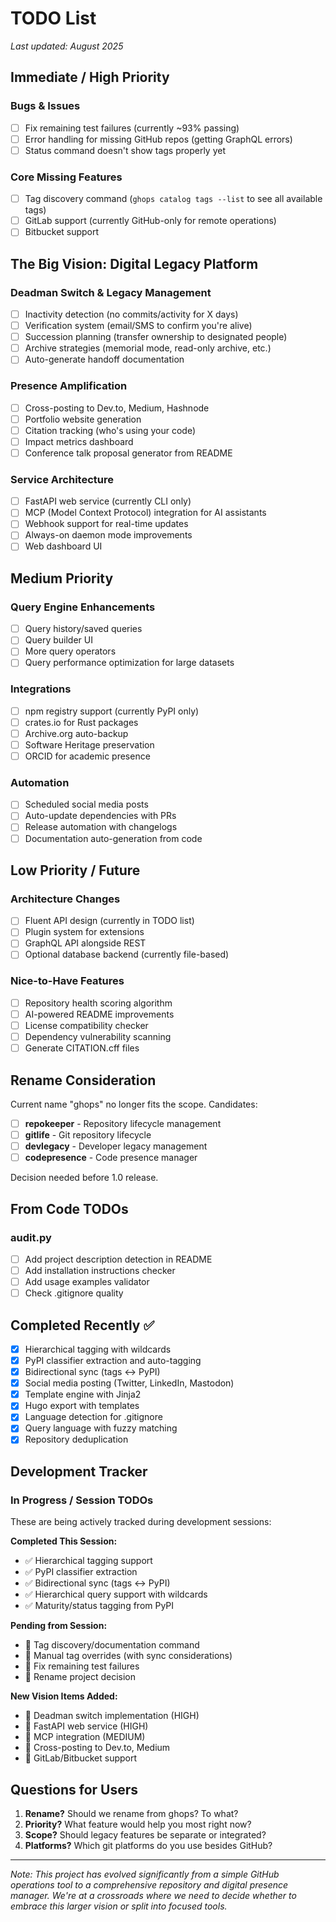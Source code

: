 # TODO List

*Last updated: August 2025*

## Immediate / High Priority

### Bugs & Issues
- [ ] Fix remaining test failures (currently ~93% passing)
- [ ] Error handling for missing GitHub repos (getting GraphQL errors)
- [ ] Status command doesn't show tags properly yet

### Core Missing Features
- [ ] Tag discovery command (`ghops catalog tags --list` to see all available tags)
- [ ] GitLab support (currently GitHub-only for remote operations)
- [ ] Bitbucket support

## The Big Vision: Digital Legacy Platform

### Deadman Switch & Legacy Management
- [ ] Inactivity detection (no commits/activity for X days)
- [ ] Verification system (email/SMS to confirm you're alive)
- [ ] Succession planning (transfer ownership to designated people)
- [ ] Archive strategies (memorial mode, read-only archive, etc.)
- [ ] Auto-generate handoff documentation

### Presence Amplification
- [ ] Cross-posting to Dev.to, Medium, Hashnode
- [ ] Portfolio website generation
- [ ] Citation tracking (who's using your code)
- [ ] Impact metrics dashboard
- [ ] Conference talk proposal generator from README

### Service Architecture
- [ ] FastAPI web service (currently CLI only)
- [ ] MCP (Model Context Protocol) integration for AI assistants
- [ ] Webhook support for real-time updates
- [ ] Always-on daemon mode improvements
- [ ] Web dashboard UI

## Medium Priority

### Query Engine Enhancements
- [ ] Query history/saved queries
- [ ] Query builder UI
- [ ] More query operators
- [ ] Query performance optimization for large datasets

### Integrations
- [ ] npm registry support (currently PyPI only)
- [ ] crates.io for Rust packages
- [ ] Archive.org auto-backup
- [ ] Software Heritage preservation
- [ ] ORCID for academic presence

### Automation
- [ ] Scheduled social media posts
- [ ] Auto-update dependencies with PRs
- [ ] Release automation with changelogs
- [ ] Documentation auto-generation from code

## Low Priority / Future

### Architecture Changes
- [ ] Fluent API design (currently in TODO list)
- [ ] Plugin system for extensions
- [ ] GraphQL API alongside REST
- [ ] Optional database backend (currently file-based)

### Nice-to-Have Features
- [ ] Repository health scoring algorithm
- [ ] AI-powered README improvements
- [ ] License compatibility checker
- [ ] Dependency vulnerability scanning
- [ ] Generate CITATION.cff files

## Rename Consideration

Current name "ghops" no longer fits the scope. Candidates:
- [ ] **repokeeper** - Repository lifecycle management
- [ ] **gitlife** - Git repository lifecycle
- [ ] **devlegacy** - Developer legacy management
- [ ] **codepresence** - Code presence manager

Decision needed before 1.0 release.

## From Code TODOs

### audit.py
- [ ] Add project description detection in README
- [ ] Add installation instructions checker
- [ ] Add usage examples validator  
- [ ] Check .gitignore quality

## Completed Recently ✅
- [x] Hierarchical tagging with wildcards
- [x] PyPI classifier extraction and auto-tagging
- [x] Bidirectional sync (tags ↔ PyPI)
- [x] Social media posting (Twitter, LinkedIn, Mastodon)
- [x] Template engine with Jinja2
- [x] Hugo export with templates
- [x] Language detection for .gitignore
- [x] Query language with fuzzy matching
- [x] Repository deduplication

## Development Tracker

### In Progress / Session TODOs
These are being actively tracked during development sessions:

**Completed This Session:**
- ✅ Hierarchical tagging support  
- ✅ PyPI classifier extraction
- ✅ Bidirectional sync (tags ↔ PyPI)
- ✅ Hierarchical query support with wildcards
- ✅ Maturity/status tagging from PyPI

**Pending from Session:**
- 🔄 Tag discovery/documentation command
- 🔄 Manual tag overrides (with sync considerations)
- 🔄 Fix remaining test failures
- 🔄 Rename project decision

**New Vision Items Added:**
- 🎯 Deadman switch implementation (HIGH)
- 🎯 FastAPI web service (HIGH)
- 🎯 MCP integration (MEDIUM)
- 🎯 Cross-posting to Dev.to, Medium
- 🎯 GitLab/Bitbucket support

## Questions for Users

1. **Rename?** Should we rename from ghops? To what?
2. **Priority?** What feature would help you most right now?
3. **Scope?** Should legacy features be separate or integrated?
4. **Platforms?** Which git platforms do you use besides GitHub?

---

*Note: This project has evolved significantly from a simple GitHub operations tool to a comprehensive repository and digital presence manager. We're at a crossroads where we need to decide whether to embrace this larger vision or split into focused tools.*